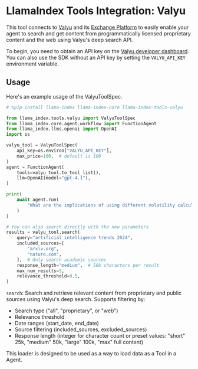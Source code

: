 # LlamaIndex Tools Integration: Valyu

This tool connects to [Valyu](https://www.valyu.network/) and its [Exchange Platform](https://platform.valyu.network/) to easily enable
your agent to search and get content from programmatically licensed proprietary content and the web using Valyu's deep search API.

To begin, you need to obtain an API key on the [Valyu developer dashboard](https://platform.valyu.network/user/account/api-keys). You can also use the SDK without an API key by setting the `VALYU_API_KEY` environment variable.

## Usage

Here's an example usage of the ValyuToolSpec.

```python
# %pip install llama-index llama-index-core llama-index-tools-valyu

from llama_index.tools.valyu import ValyuToolSpec
from llama_index.core.agent.workflow import FunctionAgent
from llama_index.llms.openai import OpenAI
import os

valyu_tool = ValyuToolSpec(
    api_key=os.environ["VALYU_API_KEY"],
    max_price=100,  # default is 100
)
agent = FunctionAgent(
    tools=valyu_tool.to_tool_list(),
    llm=OpenAI(model="gpt-4.1"),
)

print(
    await agent.run(
        "What are the implications of using different volatility calculation methods (EWMA vs. GARCH) in Value at Risk (VaR) modeling for fixed income portfolios?"
    )
)

# You can also search directly with the new parameters
results = valyu_tool.search(
    query="artificial intelligence trends 2024",
    included_sources=[
        "arxiv.org",
        "nature.com",
    ],  # Only search academic sources
    response_length="medium",  # 50k characters per result
    max_num_results=3,
    relevance_threshold=0.5,
)
```

`search`: Search and retrieve relevant content from proprietary and public sources using Valyu's deep search. Supports filtering by:

- Search type ("all", "proprietary", or "web")
- Relevance threshold
- Date ranges (start_date, end_date)
- Source filtering (included_sources, excluded_sources)
- Response length (integer for character count or preset values: "short" 25k, "medium" 50k, "large" 100k, "max" full content)

This loader is designed to be used as a way to load data as a Tool in a Agent.

